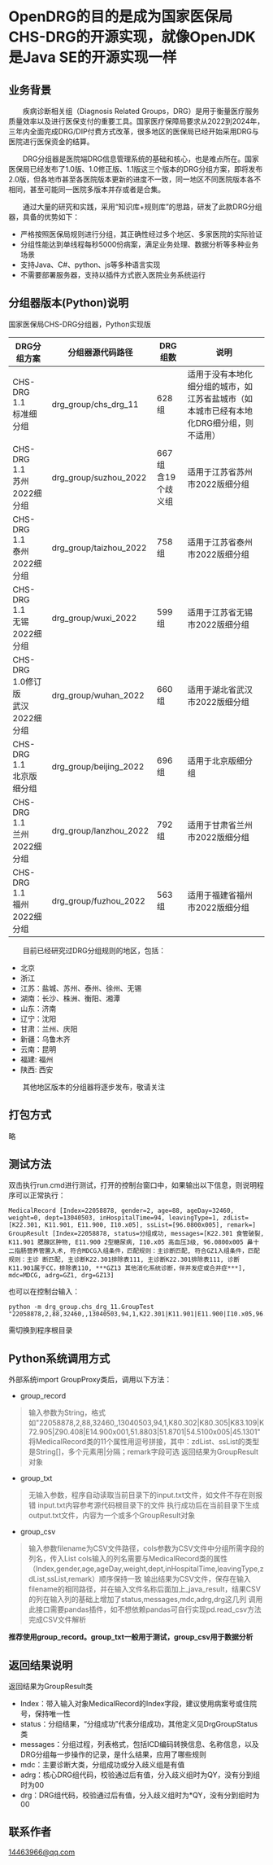 # OpenDRG的目的是成为国家医保局CHS-DRG的开源实现，就像OpenJDK是Java SE的开源实现一样

## 业务背景

&emsp;&emsp;疾病诊断相关组（Diagnosis Related Groups，DRG）是用于衡量医疗服务质量效率以及进行医保支付的重要工具。国家医疗保障局要求从2022到2024年，三年内全面完成DRG/DIP付费方式改革，很多地区的医保局已经开始采用DRG与医院进行医保资金的结算。

&emsp;&emsp;DRG分组器是医院端DRG信息管理系统的基础和核心，也是难点所在。国家医保局已经发布了1.0版、1.0修正版、1.1版这三个版本的DRG分组方案，即将发布2.0版，但各地市甚至各医院版本更新的进度不一致，同一地区不同医院版本各不相同，甚至可能同一医院多版本并存或者是合集。

&emsp;&emsp;通过大量的研究和实践，采用“知识库+规则库”的思路，研发了此款DRG分组器，具备的优势如下：
* 严格按照医保局规则进行分组，其正确性经过多个地区、多家医院的实际验证
* 分组性能达到单线程每秒5000份病案，满足业务处理、数据分析等多种业务场景
* 支持Java、C#、python、js等多种语言实现
* 不需要部署服务器，支持以插件方式嵌入医院业务系统运行

## 分组器版本(Python)说明
国家医保局CHS-DRG分组器，Python实现版

|DRG分组方案|分组器源代码路径|DRG组数|说明|
|-|-|-|-|
|CHS-DRG 1.1<br>标准细分组|drg_group/chs_drg_11|628组| 适用于没有本地化细分组的城市，如江苏省盐城市（如本城市已经有本地化DRG细分组，则不适用）|
|CHS-DRG 1.1<br>苏州2022细分组|drg_group/suzhou_2022|667组<br>含19个歧义组| 适用于江苏省苏州市2022版细分组|
|CHS-DRG 1.1<br>泰州2022细分组|drg_group/taizhou_2022|758组| 适用于江苏省泰州市2022版细分组|
|CHS-DRG 1.1<br>无锡2022细分组|drg_group/wuxi_2022|599组| 适用于江苏省无锡市2022版细分组|
|CHS-DRG 1.0修订版<br>武汉2022细分组|drg_group/wuhan_2022|660组| 适用于湖北省武汉市2022版细分组|
|CHS-DRG 1.1<br>北京版细分组|drg_group/beijing_2022|696组| 适用于北京版细分组|
|CHS-DRG 1.1<br>兰州2022细分组|drg_group/lanzhou_2022|792组| 适用于甘肃省兰州市2022版细分组|
|CHS-DRG 1.1<br>福州2022细分组|drg_group/fuzhou_2022|563组| 适用于福建省福州市2022版细分组|

&emsp;&emsp;目前已经研究过DRG分组规则的地区，包括：
* 北京
* 浙江
* 江苏：盐城、苏州、泰州、徐州、无锡
* 湖南：长沙、株洲、衡阳、湘潭
* 山东：济南
* 辽宁：沈阳
* 甘肃：兰州、庆阳
* 新疆：乌鲁木齐
* 云南：昆明
* 福建: 福州
* 陕西: 西安

&emsp;&emsp;其他地区版本的分组器将逐步发布，敬请关注

## 打包方式
略

## 测试方法
双击执行run.cmd进行测试，打开的控制台窗口中，如果输出以下信息，则说明程序可以正常执行：
```
MedicalRecord [Index=22058878, gender=2, age=88, ageDay=32460, weight=0, dept=13040503, inHospitalTime=94, leavingType=1, zdList=[K22.301, K11.901, E11.900, I10.x05], ssList=[96.0800x005], remark=]
GroupResult [Index=22058878, status=分组成功, messages=[K22.301 食管破裂, K11.901 腮腺区肿物, E11.900 2型糖尿病, I10.x05 高血压3级, 96.0800x005 鼻十二指肠营养管置入术, 符合MDCG入组条件，匹配规则：主诊断匹配, 符合GZ1入组条件，匹配规则：主诊 断匹配, 主诊断K22.301排除表111, 主诊断K22.301排除表111, 诊断K11.901属于CC，排除表110, ***GZ13 其他消化系统诊断，伴并发症或合并症***], mdc=MDCG, adrg=GZ1, drg=GZ13]
```
也可以在控制台输入：
```
python -m drg_group.chs_drg_11.GroupTest "22058878,2,88,32460,,13040503,94,1,K22.301|K11.901|E11.900|I10.x05,96.0800x005"
```
需切换到程序根目录

## Python系统调用方式
外部系统import GroupProxy类后，调用以下方法：
* group_record
> 输入参数为String，格式如"22058878,2,88,32460,,13040503,94,1,K80.302|K80.305|K83.109|K72.905|Z90.408|E14.900x001,51.8803|51.8701|54.5100x005|45.1301"
将MedicalRecord类的11个属性用逗号拼接，其中：zdList、ssList的类型是String[]，多个元素用|分隔；remark字段可选
返回结果为GroupResult对象
* group_txt
> 无输入参数，程序自动读取当前目录下的input.txt文件，如文件不存在则报错
input.txt内容参考源代码根目录下的文件
执行成功后在当前目录下生成output.txt文件，内容为一个或多个GroupResult对象
* group_csv
> 输入参数filename为CSV文件路径，cols参数为CSV文件中分组所需字段的列名，传入List
cols输入的列名需要与MedicalRecord类的属性（Index,gender,age,ageDay,weight,dept,inHospitalTime,leavingType,zdList,ssList,remark）顺序保持一致
输出结果为CSV文件，保存在输入filename的相同路径，并在输入文件名称后面加上_java_result，结果CSV的列在输入列的基础上增加了status,messages,mdc,adrg,drg这几列
调用此接口需要pandas插件，如不想依赖pandas可自行实现pd.read_csv方法完成CSV文件解析

**推荐使用group_record。group_txt一般用于测试，group_csv用于数据分析**
## 返回结果说明
返回结果为GroupResult类
* Index：带入输入对象MedicalRecord的Index字段，建议使用病案号或住院号，保持唯一性
* status：分组结果，“分组成功”代表分组成功，其他定义见DrgGroupStatus类
* messages：分组过程，列表格式，包括ICD编码转换信息、名称信息，以及DRG分组每一步操作的记录，是什么结果，应用了哪些规则
* mdc：主要诊断大类，分组成功或分入歧义组是有值
* adrg：核心DRG组代码，校验通过后有值，分入歧义组时为QY，没有分到组时为00
* drg：DRG组代码，校验通过后有值，分入歧义组时为*QY，没有分到组时为00

## 联系作者
14463966@qq.com